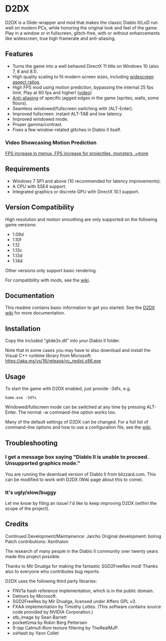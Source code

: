 # D2DX

D2DX is a Glide-wrapper and mod that makes the classic Diablo II/LoD run well on modern PCs, while honoring the original look and feel of the game.
Play in a window or in fullscreen, glitch-free, with or without enhancements like widescreen, true high framerate and anti-aliasing.

## Features

- Turns the game into a well behaved DirectX 11 title on Windows 10 (also 7, 8 and 8.1).
- High quality scaling to fit modern screen sizes, including [widescreen aspect ratios](https://raw.githubusercontent.com/bolrog/d2dx/main/screenshots/d2dx2.png).
- High FPS mod using motion prediction, bypassing the internal 25 fps limit. Play at 60 fps and higher! ([video](https://imgur.com/a/J1F8Ctb))
- [Anti-aliasing](https://github.com/bolrog/d2dx/wiki/Screenshots#anti-aliasing) of specific jagged edges in the game (sprites, walls, some floors).
- Seamless windowed/fullscreen switching with (ALT-Enter).
- Improved fullscreen: instant ALT-TAB and low latency.
- Improved windowed mode.
- Proper gamma/contrast.
- Fixes a few window-related glitches in Diablo II itself.

### Video Showcasing Motion Prediction

  [FPS increase in menus, FPS increase for projectiles, monsters, +more](https://imgur.com/a/J1F8Ctb)

## Requirements

- Windows 7 SP1 and above (10 recommended for latency improvements).
- A CPU with SSE4 support.
- Integrated graphics or discrete GPU with DirectX 10.1 support.

## Version Compatibility

High resolution and motion smoothing are only supported on the following game versions:

- 1.09d
- 1.10f
- 1.12
- 1.13c
- 1.13d
- 1.14d

Other versions only support basic rendering.

For compatibility with mods, see the [wiki](https://github.com/bolrog/d2dx/wiki/Compatibility-with-other-mods).

## Documentation

This readme contains basic information to get you started. See the [D2DX wiki](https://github.com/bolrog/d2dx/wiki/) for more documentation.

## Installation

  Copy the included "glide3x.dll" into your Diablo II folder.

  Note that in some cases you may have to also download and install the Visual C++ runtime library from Microsoft: <https://aka.ms/vs/16/release/vc_redist.x86.exe>

## Usage

To start the game with D2DX enabled, just provide -3dfx, e.g.

```none
Game.exe -3dfx
```

Windowed/fullscreen mode can be switched at any time by pressing ALT-Enter. The normal -w command-line option works too.

Many of the default settings of D2DX can be changed. For a full list of command-line options and how to use a configuration file, see the [wiki](https://github.com/bolrog/d2dx/wiki/).

## Troubleshooting

### I get a message box saying "Diablo II is unable to proceed. Unsupported graphics mode."

  You are running the download version of Diablo II from blizzard.com. This can be modified to work with D2DX (Wiki page about this to come).

### It's ugly/slow/buggy

  Let me know by filing an issue! I'd like to keep improving D2DX (within the scope of the project).

## Credits

Continued Development/Maintainence: Jarcho
Original development: bolrog
Patch contributions: Xenthalon

The research of many people in the Diablo II community over twenty years made this project possible.

Thanks to Mir Drualga for making the fantastic SGD2FreeRes mod!
Thanks also to everyone who contributes bug reports.

D2DX uses the following third party libraries:

- FNV1a hash reference implementation, which is in the public domain.
- Detours by Microsoft.
- SGD2FreeRes by Mir Drualga, licensed under Affero GPL v3.
- FXAA implementation by Timothy Lottes. (This software contains source code provided by NVIDIA Corporation.)
- stb_image by Sean Barrett
- pocketlzma by Robin Berg Pettersen
- 9-tap Catmull-Rom texture filtering by TheRealMJP.
- xxHash by Yann Collet
